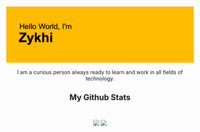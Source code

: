 <p align="center">
 
</p align="center">
<img src="https://github.com/Zykhi/Zykhi/blob/main/banner.png" />

<p align="center">
  I am a curious person always ready to learn and work in all fields of technology. 
</p>  

<h2 align="center">
  My Github Stats
</h2>
 
<br>

<p align = "center">
  <img  src = "https://github-readme-stats.vercel.app/api?username=Zykhi&show_icons=true&theme=vision-friendly-dark">
  <img src = "https://github-readme-stats.vercel.app/api/top-langs/?username=Zykhi&layout=compact&theme=vision-friendly-dark">
</p>

<!--
**Zykhi/Zykhi** is a ✨ _special_ ✨ repository because its `README.md` (this file) appears on your GitHub profile.

Here are some ideas to get you started:

- 🔭 I’m currently working on ...
- 🌱 I’m currently learning ...
- 👯 I’m looking to collaborate on ...
- 🤔 I’m looking for help with ...
- 💬 Ask me about ...
- 📫 How to reach me: ...
- 😄 Pronouns: ...
- ⚡ Fun fact: ...
-->

